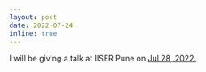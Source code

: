 ```yaml
---
layout: post
date: 2022-07-24
inline: true
---
```


I will be giving a talk at IISER Pune on <a rel="external nofollow" href="https://www.iiserpune.ac.in/events/3464/inclusion-of-symbolic-domain-knowledge-into-deep-neural-networks" target="_blank"> Jul 28, 2022.
